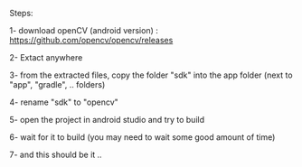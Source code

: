 Steps:

1- download openCV (android version) : https://github.com/opencv/opencv/releases

2- Extact anywhere

3- from the extracted files, copy the folder "sdk" into the app folder (next to "app", "gradle", .. folders)

4- rename "sdk" to "opencv"

5- open the project in android studio and try to build

6- wait for it to build (you may need to wait some good amount of time)

7- and this should be it .. 


